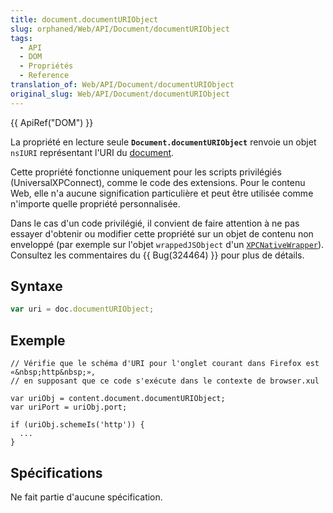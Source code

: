 ```yaml
---
title: document.documentURIObject
slug: orphaned/Web/API/Document/documentURIObject
tags:
  - API
  - DOM
  - Propriétés
  - Reference
translation_of: Web/API/Document/documentURIObject
original_slug: Web/API/Document/documentURIObject
---
```

{{ ApiRef("DOM") }}

La propriété en lecture seule **`Document.documentURIObject`** renvoie un objet `nsIURI` représentant l'URI du [document](/fr/docs/Web/API/document).

Cette propriété fonctionne uniquement pour les scripts privilégiés (UniversalXPConnect), comme le code des extensions. Pour le contenu Web, elle n'a aucune signification particulière et peut être utilisée comme n'importe quelle propriété personnalisée.

Dans le cas d'un code privilégié, il convient de faire attention à ne pas essayer d'obtenir ou modifier cette propriété sur un objet de contenu non enveloppé (par exemple sur l'objet `wrappedJSObject` d'un [`XPCNativeWrapper`](/fr/docs/Mozilla/Tech/Xray_vision)). Consultez les commentaires du {{ Bug(324464) }} pour plus de détails.

## Syntaxe

```js
var uri = doc.documentURIObject;
```

## Exemple

    // Vérifie que le schéma d'URI pour l'onglet courant dans Firefox est «&nbsp;http&nbsp;»,
    // en supposant que ce code s'exécute dans le contexte de browser.xul

    var uriObj = content.document.documentURIObject;
    var uriPort = uriObj.port;

    if (uriObj.schemeIs('http')) {
      ...
    }

## Spécifications

Ne fait partie d'aucune spécification.
